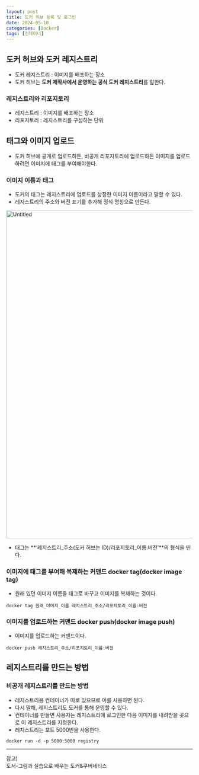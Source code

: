 ```yaml
---
layout: post
title: 도커 허브 등록 및 로그인
date: 2024-05-10
categories: [Docker]
tags: [컨테이너]
---
```


## 도커 허브와 도커 레지스트리

- 도커 레지스트리 : 이미지를 배포하는 장소
- 도커 허브는 **도커 제작사에서 운영하는 공식 도커 레지스트리**를 말한다.

### 레지스트리와 리포지토리

- 레지스트리 : 이미지를 배포하는 장소
- 리포지토리 : 레지스트리를 구성하는 단위

## 태그와 이미지 업로드

- 도커 허브에 공개로 업로드하든, 비공개 리포지토리에 업로드하든 이미지를 업로드하려면 이미지에 태그를 부여해야한다.

### 이미지 이름과 태그

- 도커의 태그는 레지스트리에 업로드를 상정한 이미지 이름이라고 말할 수 있다.
- 레지스트리의 주소와 버전 표기를 추가해 정식 명칭으로 만든다.

<img width="885" alt="Untitled" src="https://github.com/xotlr333/xotlr333.github.io/assets/81614820/27d9e930-f19f-4eef-acaf-f59cb786c788">

- 태그는 **‘레지스트리_주소(도커 허브는 ID)/리포지토리_이름:버전’**의 형식을 띤다.

### 이미지에 태그를 부여해 복제하는 커맨드 docker tag(docker image tag)

- 원래 있던 이미지 이름을 태그로 바꾸고 이미지를 복제하는 것이다.

```docker
docker tag 원래_이미지_이름 레지스트리_주소/리포지토리_이름:버전
```

### 이미지를 업로드하는 커맨드 docker push(docker image push)

- 이미지를 업로드하는 커맨드이다.

```docker
docker push 레지스트리_주소/리포지토리_이름:버전
```

## 레지스트리를 만드는 방법

### 비공개 레지스트리를 만드는 방법

- 레지스트리용 컨테이너가 따로 있으므로 이를 사용하면 된다.
- 다시 말해, 레지스트리도 도커를 통해 운영할 수 있다.
- 컨테이너를 만들면 사용자는 레지스트리에 로그인한 다음 이미지를 내려받을 곳으로 이 레지스트리를 지정한다.
- 레지스트리는 포트 5000번을 사용한다.

```docker
docker run -d -p 5000:5000 registry
```


---
참고)  
도서-그림과 실습으로 배우는 도커&쿠버네티스